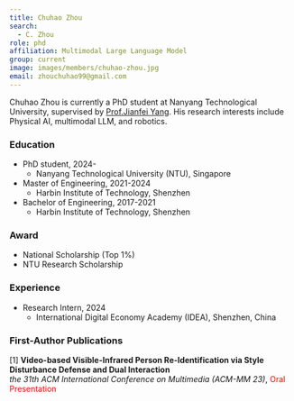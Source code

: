 ```yaml
---
title: Chuhao Zhou
search:
  - C. Zhou
role: phd
affiliation: Multimodal Large Language Model
group: current
image: images/members/chuhao-zhou.jpg
email: zhouchuhao99@gmail.com
---
```

 
Chuhao Zhou is currently a PhD student at Nanyang Technological University, supervised by [Prof.Jianfei Yang](https://marsyang.site/). His research interests include Physical AI, multimodal LLM, and robotics.

### Education
- PhD student, 2024-
  - Nanyang Technological University (NTU), Singapore
- Master of Engineering, 2021-2024
  - Harbin Institute of Technology, Shenzhen
- Bachelor of Engineering, 2017-2021
  - Harbin Institute of Technology, Shenzhen

### Award
- National Scholarship (Top 1%)
- NTU Research Scholarship

### Experience
- Research Intern, 2024
  - International Digital Economy Academy (IDEA), Shenzhen, China

### First-Author Publications
[1] **Video-based Visible-Infrared Person Re-Identification via Style Disturbance Defense and Dual Interaction**    
*the 31th ACM International Conference on Multimedia (ACM-MM 23)*, <span style="color: red;">Oral Presentation</span>
